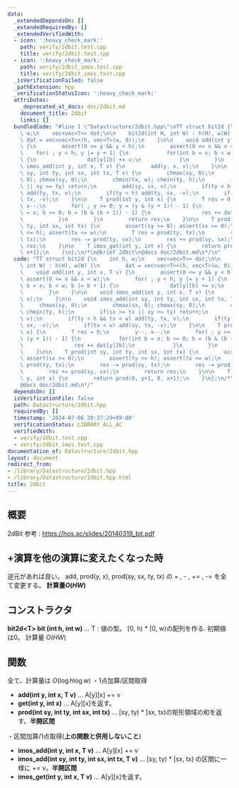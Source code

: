 ```yaml
---
data:
  _extendedDependsOn: []
  _extendedRequiredBy: []
  _extendedVerifiedWith:
  - icon: ':heavy_check_mark:'
    path: verify/2dbit.test.cpp
    title: verify/2dbit.test.cpp
  - icon: ':heavy_check_mark:'
    path: verify/2dbit_imos.test.cpp
    title: verify/2dbit_imos.test.cpp
  _isVerificationFailed: false
  _pathExtension: hpp
  _verificationStatusIcon: ':heavy_check_mark:'
  attributes:
    _deprecated_at_docs: doc/2dbit.md
    document_title: 2dbit
    links: []
  bundledCode: "#line 1 \"Datastructure/2dbit.hpp\"\nTT struct bit2d {\n    int h,\
    \ w;\n    vec<vec<T>> dat;\n\n    bit2d(int H, int W) : h(H), w(W) {\n       \
    \ dat = vec<vec<T>>(h, vec<T>(w, 0));\n    }\n\n    void add(int y, int x, T v)\
    \ {\n        assert(0 <= y && y < h);\n        assert(0 <= x && x < w);\n    \
    \    for( ; y < h; y |= y + 1) {\n            for(int b = x; b < w; b |= b + 1)\
    \ {\n                dat[y][b] += v;\n            }\n        }\n    }\n\n    void\
    \ imos_add(int y, int x, T v) {\n        add(y, x, v);\n    }\n\n    void imos_add(int\
    \ sy, int ty, int sx, int tx, T v) {\n        chmax(sy, 0);\n        chmax(sx,\
    \ 0); chmax(sy, 0);\n        chmin(tx, w); chmin(ty, h);\n        if(sx >= tx\
    \ || sy >= ty) return;\n        add(sy, sx, v);\n        if(ty < h && tx < w)\
    \ add(ty, tx, v);\n        if(ty < h) add(ty, sx, -v);\n        if(tx < w) add(sy,\
    \ tx, -v);\n    }\n\n    T prod(int y, int x) {\n        T res = 0;\n        y--,\
    \ x--;\n        for( ; y >= 0; y = (y & (y + 1)) - 1) {\n            for(int b\
    \ = x; b >= 0; b = (b & (b + 1)) - 1) {\n                res += dat[y][b];\n \
    \           }\n        }\n        return res;\n    }\n\n    T prod(int sy, int\
    \ ty, int sx, int tx) {\n        assert(sy >= 0); assert(sx >= 0);\n        assert(ty\
    \ <= h); assert(tx <= w);\n        T res = prod(ty, tx);\n        res -= prod(sy,\
    \ tx);\n        res -= prod(ty, sx);\n        res += prod(sy, sx);\n        return\
    \ res;\n    }\n\n    T imos_get(int y, int x) {\n        return prod(0, y+1, 0,\
    \ x+1);\n    }\n};\n/*\n@brief 2dbit\n@docs doc/2dbit.md\n*/\n"
  code: "TT struct bit2d {\n    int h, w;\n    vec<vec<T>> dat;\n\n    bit2d(int H,\
    \ int W) : h(H), w(W) {\n        dat = vec<vec<T>>(h, vec<T>(w, 0));\n    }\n\n\
    \    void add(int y, int x, T v) {\n        assert(0 <= y && y < h);\n       \
    \ assert(0 <= x && x < w);\n        for( ; y < h; y |= y + 1) {\n            for(int\
    \ b = x; b < w; b |= b + 1) {\n                dat[y][b] += v;\n            }\n\
    \        }\n    }\n\n    void imos_add(int y, int x, T v) {\n        add(y, x,\
    \ v);\n    }\n\n    void imos_add(int sy, int ty, int sx, int tx, T v) {\n   \
    \     chmax(sy, 0);\n        chmax(sx, 0); chmax(sy, 0);\n        chmin(tx, w);\
    \ chmin(ty, h);\n        if(sx >= tx || sy >= ty) return;\n        add(sy, sx,\
    \ v);\n        if(ty < h && tx < w) add(ty, tx, v);\n        if(ty < h) add(ty,\
    \ sx, -v);\n        if(tx < w) add(sy, tx, -v);\n    }\n\n    T prod(int y, int\
    \ x) {\n        T res = 0;\n        y--, x--;\n        for( ; y >= 0; y = (y &\
    \ (y + 1)) - 1) {\n            for(int b = x; b >= 0; b = (b & (b + 1)) - 1) {\n\
    \                res += dat[y][b];\n            }\n        }\n        return res;\n\
    \    }\n\n    T prod(int sy, int ty, int sx, int tx) {\n        assert(sy >= 0);\
    \ assert(sx >= 0);\n        assert(ty <= h); assert(tx <= w);\n        T res =\
    \ prod(ty, tx);\n        res -= prod(sy, tx);\n        res -= prod(ty, sx);\n\
    \        res += prod(sy, sx);\n        return res;\n    }\n\n    T imos_get(int\
    \ y, int x) {\n        return prod(0, y+1, 0, x+1);\n    }\n};\n/*\n@brief 2dbit\n\
    @docs doc/2dbit.md\n*/"
  dependsOn: []
  isVerificationFile: false
  path: Datastructure/2dbit.hpp
  requiredBy: []
  timestamp: '2024-07-06 20:37:29+09:00'
  verificationStatus: LIBRARY_ALL_AC
  verifiedWith:
  - verify/2dbit.test.cpp
  - verify/2dbit_imos.test.cpp
documentation_of: Datastructure/2dbit.hpp
layout: document
redirect_from:
- /library/Datastructure/2dbit.hpp
- /library/Datastructure/2dbit.hpp.html
title: 2dbit
---
```

## 概要
2dBit
参考 : https://hos.ac/slides/20140319_bit.pdf 

## +演算を他の演算に変えたくなった時
逆元があれば良い。
add, prod(y, x), prod(sy, sx, ty, tx) の + , - , += , -= を全て変更する。
**計算量$O(HW)$**
## コンストラクタ
**bit2d\<T\> bit (int h, int w)** ... T : 値の型。 [0, h) * [0, w)の配列を作る. 初期値は0。 計算量 $O(HW)$

## 関数
全て、計算量は $O(\log{h} \log{w})$
・1点加算/区間取得
- **add(int y, int x, T v)** ... A[y][x] += v
- **get(int y, int x)** ... A[y][x]を返す。
- **prod(int sy, int ty, int sx, int tx)** ... [sy, ty) * [sx, tx)の矩形領域の和を返す。**半開区間**

・区間加算/1点取得(**上の関数と併用しないこと**)
- **imos_add(int y, int x, T v)** ... A[y][x] += v
- **imos_add(int sy, int ty, int sx, int tx, T v)** ... [sy, ty) * [sx, tx) の区間に一様に += v。**半開区間**
- **imos_get(int y, int x, T v)** ... A[y][x]を返す。

